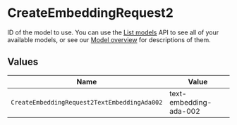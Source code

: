# CreateEmbeddingRequest2

ID of the model to use. You can use the [List models](/docs/api-reference/models/list) API to see all of your available models, or see our [Model overview](/docs/models/overview) for descriptions of them.



## Values

| Name                                         | Value                                        |
| -------------------------------------------- | -------------------------------------------- |
| `CreateEmbeddingRequest2TextEmbeddingAda002` | text-embedding-ada-002                       |